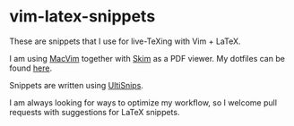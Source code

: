 # vim-latex-snippets
These are snippets that I use for live-TeXing with Vim + LaTeX.

I am using [MacVim](https://github.com/macvim-dev/macvim) together with [Skim](https://skim-app.sourceforge.io/) as a PDF viewer. My dotfiles can be found [here](https://github/com/tbrazel/dotfiles).

Snippets are written using [UltiSnips](https://github.com/SirVer/ultisnips).

I am always looking for ways to optimize my workflow, so I welcome pull requests with suggestions for LaTeX snippets.
